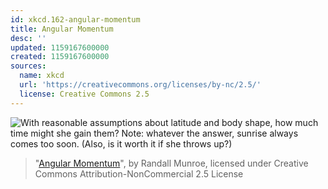 ```yaml
---
id: xkcd.162-angular-momentum
title: Angular Momentum
desc: ''
updated: 1159167600000
created: 1159167600000
sources:
  name: xkcd
  url: 'https://creativecommons.org/licenses/by-nc/2.5/'
  license: Creative Commons 2.5
---
```

![With reasonable assumptions about latitude and body shape, how much time might she gain them?  Note: whatever the answer, sunrise always comes too soon. (Also, is it worth it if she throws up?)](https://imgs.xkcd.com/comics/angular_momentum.jpg)
> "[Angular Momentum](https://xkcd.com/162/)", by Randall Munroe, licensed under Creative Commons Attribution-NonCommercial 2.5 License
